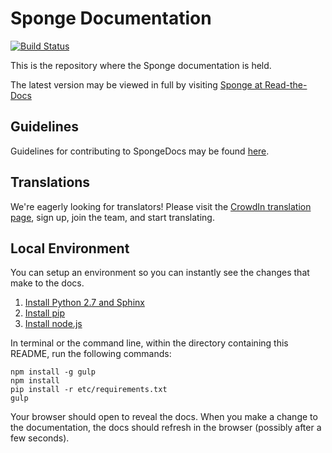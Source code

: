 # Sponge Documentation

[![Build Status](https://travis-ci.org/SpongePowered/SpongeDocs.svg?branch=master)](https://travis-ci.org/SpongePowered/SpongeDocs)

This is the repository where the Sponge documentation is held.


The latest version may be viewed in full by visiting [Sponge at Read-the-Docs](https://docs.spongepowered.org/)

## Guidelines

Guidelines for contributing to SpongeDocs may be found [here](https://docs.spongepowered.org/en/contributing/docs/layout.html).

## Translations

We're eagerly looking for translators! Please visit the [CrowdIn translation page](https://translate.spongepowered.org), sign up, join the team, and start translating.

## Local Environment

You can setup an environment so you can instantly see the changes that make to the docs.

1. [Install Python 2.7 and Sphinx](http://sphinx-doc.org/latest/install.html)
2. [Install pip](https://pip.pypa.io/en/latest/installing.html)
3. [Install node.js](http://nodejs.org/download/)

In terminal or the command line, within the directory containing this README, run the following commands:

	npm install -g gulp
	npm install
	pip install -r etc/requirements.txt
	gulp

Your browser should open to reveal the docs. When you make a change to the documentation, the docs should refresh in the browser (possibly after a few seconds).
